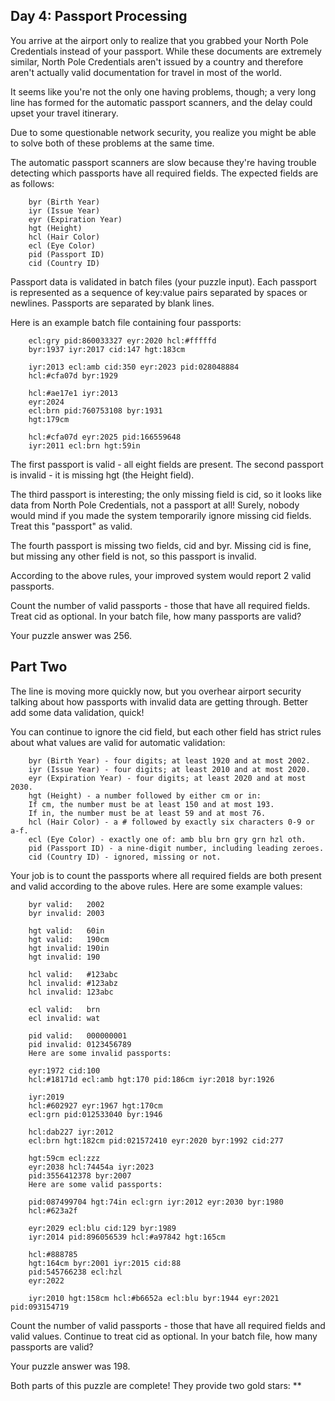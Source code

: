 ## Day 4: Passport Processing
You arrive at the airport only to realize that you grabbed your North Pole Credentials instead of your passport. While these documents are extremely similar, North Pole Credentials aren't issued by a country and therefore aren't actually valid documentation for travel in most of the world.

It seems like you're not the only one having problems, though; a very long line has formed for the automatic passport scanners, and the delay could upset your travel itinerary.

Due to some questionable network security, you realize you might be able to solve both of these problems at the same time.

The automatic passport scanners are slow because they're having trouble detecting which passports have all required fields. The expected fields are as follows:

        byr (Birth Year)
        iyr (Issue Year)
        eyr (Expiration Year)
        hgt (Height)
        hcl (Hair Color)
        ecl (Eye Color)
        pid (Passport ID)
        cid (Country ID)

Passport data is validated in batch files (your puzzle input). Each passport is represented as a sequence of key:value pairs separated by spaces or newlines. Passports are separated by blank lines.

Here is an example batch file containing four passports:

        ecl:gry pid:860033327 eyr:2020 hcl:#fffffd
        byr:1937 iyr:2017 cid:147 hgt:183cm

        iyr:2013 ecl:amb cid:350 eyr:2023 pid:028048884
        hcl:#cfa07d byr:1929

        hcl:#ae17e1 iyr:2013
        eyr:2024
        ecl:brn pid:760753108 byr:1931
        hgt:179cm

        hcl:#cfa07d eyr:2025 pid:166559648
        iyr:2011 ecl:brn hgt:59in

The first passport is valid - all eight fields are present. The second passport is invalid - it is missing hgt (the Height field).

The third passport is interesting; the only missing field is cid, so it looks like data from North Pole Credentials, not a passport at all! Surely, nobody would mind if you made the system temporarily ignore missing cid fields. Treat this "passport" as valid.

The fourth passport is missing two fields, cid and byr. Missing cid is fine, but missing any other field is not, so this passport is invalid.

According to the above rules, your improved system would report 2 valid passports.

Count the number of valid passports - those that have all required fields. Treat cid as optional. In your batch file, how many passports are valid?

Your puzzle answer was 256.

## Part Two

The line is moving more quickly now, but you overhear airport security talking about how passports with invalid data are getting through. Better add some data validation, quick!

You can continue to ignore the cid field, but each other field has strict rules about what values are valid for automatic validation:

        byr (Birth Year) - four digits; at least 1920 and at most 2002.
        iyr (Issue Year) - four digits; at least 2010 and at most 2020.
        eyr (Expiration Year) - four digits; at least 2020 and at most 2030.
        hgt (Height) - a number followed by either cm or in:
        If cm, the number must be at least 150 and at most 193.
        If in, the number must be at least 59 and at most 76.
        hcl (Hair Color) - a # followed by exactly six characters 0-9 or a-f.
        ecl (Eye Color) - exactly one of: amb blu brn gry grn hzl oth.
        pid (Passport ID) - a nine-digit number, including leading zeroes.
        cid (Country ID) - ignored, missing or not.

Your job is to count the passports where all required fields are both present and valid according to the above rules. Here are some example values:

        byr valid:   2002
        byr invalid: 2003

        hgt valid:   60in
        hgt valid:   190cm
        hgt invalid: 190in
        hgt invalid: 190

        hcl valid:   #123abc
        hcl invalid: #123abz
        hcl invalid: 123abc

        ecl valid:   brn
        ecl invalid: wat

        pid valid:   000000001
        pid invalid: 0123456789
        Here are some invalid passports:

        eyr:1972 cid:100
        hcl:#18171d ecl:amb hgt:170 pid:186cm iyr:2018 byr:1926

        iyr:2019
        hcl:#602927 eyr:1967 hgt:170cm
        ecl:grn pid:012533040 byr:1946

        hcl:dab227 iyr:2012
        ecl:brn hgt:182cm pid:021572410 eyr:2020 byr:1992 cid:277

        hgt:59cm ecl:zzz
        eyr:2038 hcl:74454a iyr:2023
        pid:3556412378 byr:2007
        Here are some valid passports:

        pid:087499704 hgt:74in ecl:grn iyr:2012 eyr:2030 byr:1980
        hcl:#623a2f

        eyr:2029 ecl:blu cid:129 byr:1989
        iyr:2014 pid:896056539 hcl:#a97842 hgt:165cm

        hcl:#888785
        hgt:164cm byr:2001 iyr:2015 cid:88
        pid:545766238 ecl:hzl
        eyr:2022

        iyr:2010 hgt:158cm hcl:#b6652a ecl:blu byr:1944 eyr:2021 pid:093154719

Count the number of valid passports - those that have all required fields and valid values. Continue to treat cid as optional. In your batch file, how many passports are valid?

Your puzzle answer was 198.

Both parts of this puzzle are complete! They provide two gold stars: **